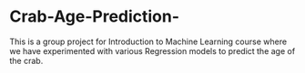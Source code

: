 # Crab-Age-Prediction-
This is a group project for Introduction to Machine Learning course where we have experimented with various Regression models to predict the age of the crab. 
